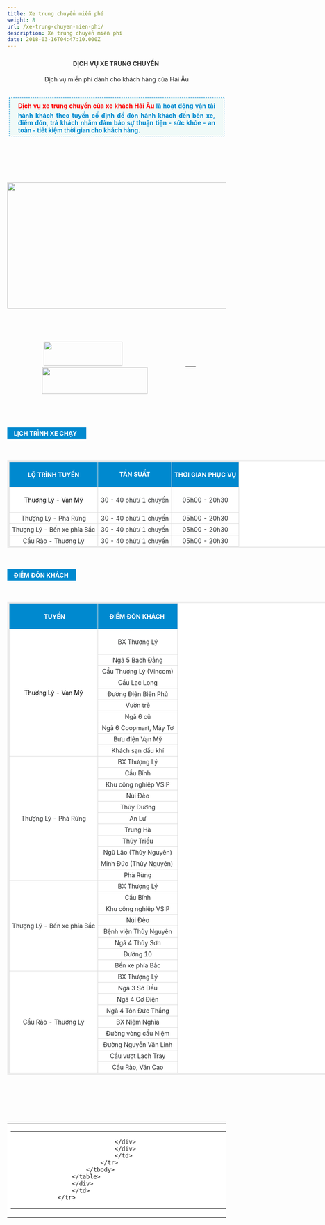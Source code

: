 ```yaml
---
title: Xe trung chuyển miễn phí
weight: 8
url: /xe-trung-chuyen-mien-phi/
description: Xe trung chuyển miễn phí
date: 2018-03-16T04:47:10.000Z
---
```

<div class="description">
                    	   <h3 class="catItemTitle" style="line-height: 17.6px; color: rgb(51, 51, 51); margin-top: 0px; margin-bottom: 0px; font-size: 16px; background: transparent; border: 0px; outline: 0px; vertical-align: baseline; margin-right: 0px; padding: 10px 0px 4px; text-align: center;"><span style="font-size:14px;"><b>DỊCH VỤ XE TRUNG CHUYỂN&nbsp;</b></span></h3>

<p style="text-align: center;"><span style="font-size:14px;">Dịch vụ miễn phí dành cho khách hàng của Hải Âu</span></p>

<div id="itemListLeading" style="border: 0px; outline: 0px; vertical-align: baseline; background: transparent; margin: 0px; padding: 0px;">
<div class="itemContainer itemContainerLast" style="border: 0px; outline: 0px; vertical-align: baseline; background: transparent; margin: 0px; padding: 0px; float: left;">
<div class="catItemView groupLeading" style="border: 0px; outline: 0px; vertical-align: baseline; background: transparent; margin: 0px; padding: 4px;">
<div class="catItemHeader" style="border: 0px; outline: 0px; vertical-align: baseline; background: transparent; margin: 0px; padding: 0px;">
<div class="itemHeader" style="border: 0px; outline: 0px; vertical-align: baseline; background-image: initial; background-position: initial; background-size: initial; background-repeat: initial; background-attachment: initial; background-origin: initial; background-clip: initial; margin: 0px; padding: 0px;">
<p style="margin-top: 16px; margin-bottom: 20px; padding: 5px 20px; border: 1px dashed rgb(0, 137, 207); background: none 0px 0px repeat scroll rgb(240, 250, 248); text-align: justify;"><span style="font-size:14px;"><span style="outline: 0px; line-height: 26px; color: rgb(255, 0, 0); font-weight: 700;">Dịch vụ xe trung chuyển của xe khách Hải Âu</span><span style="color: rgb(0, 137, 207); font-weight: 700; text-align: justify; background-color: rgb(240, 250, 248);">&nbsp;là&nbsp;hoạt động vận tải hành khách theo tuyến cố định để đón hành khách đến bến xe, điểm đón, trả khách nhằm đảm bảo sự thuận tiện - sức khỏe - an toàn - tiết kiệm thời gian cho khách hàng.</span></span></p>
</div>
</div>
</div>
</div>
</div>

<div style="background-color: transparent; text-align: center;">&nbsp;</div>

<div style="background-color: transparent; text-align: center;">&nbsp;</div>

<div style="background-color: transparent; text-align: center;">&nbsp;</div>

<div style="background-color: transparent; text-align: center; margin-left: 120px;"><span style="font-size:14px;">&nbsp; &nbsp; &nbsp; &nbsp; &nbsp; &nbsp; &nbsp; &nbsp; &nbsp; &nbsp; &nbsp;&nbsp;</span></div>

<p style="text-align:center"><img alt="" height="290" src="/pictures/picfullsizes/2018/01/03/bus%20HA(3).jpg" width="585"></p>

<p style="margin-left: 80px;"><span style="font-size:14px;">&nbsp;&nbsp;</span></p>

<div contenteditable="false" tabindex="-1">&nbsp;</div>

<p style="margin-left: 80px;"><span style="font-size:14px;">&nbsp;<img alt="" height="56" src="/pictures/picfullsizes/2018/01/06/ddt%20trung%20chuy%E1%BB%83n.png" width="181">&nbsp; &nbsp; &nbsp; &nbsp; &nbsp; &nbsp; &nbsp; &nbsp; &nbsp; &nbsp; &nbsp; &nbsp; &nbsp; &nbsp; &nbsp; &nbsp; &nbsp; &nbsp; &nbsp;<a href="https://www.facebook.com/xekhachviphaiau/"> &nbsp; &nbsp; &nbsp;<img alt="" height="61" src="/pictures/picfullsizes/2018/01/03/facebook(5).png" width="243"></a></span></p>

<p>&nbsp;</p>

<p>&nbsp;</p>

<div style="font-size: 16px; text-align: center; background: rgb(0, 137, 207); padding: 5px 15px; margin: 15px 0px; color: rgb(255, 255, 255); display: table;"><span style="font-size:14px;"><span style="font-weight: bolder;">LỊCH TRÌNH XE CHẠY&nbsp;&nbsp;</span><span style="text-align: start;">​</span></span></div>

<p style="text-align: justify;"><span style="font-size:14px;"><span style="color: rgb(0, 137, 207); text-align: center;">&nbsp;&nbsp;</span><span style="background-color: transparent; color: rgb(0, 137, 207); text-align: center;">&nbsp; &nbsp; &nbsp; &nbsp; &nbsp; &nbsp; &nbsp; &nbsp; &nbsp; &nbsp; &nbsp; &nbsp; &nbsp; &nbsp; &nbsp; &nbsp; &nbsp; &nbsp; &nbsp; &nbsp; &nbsp; &nbsp; &nbsp; &nbsp; &nbsp; &nbsp; &nbsp; &nbsp; &nbsp; &nbsp; &nbsp;</span><span style="background-color: transparent;">&nbsp; &nbsp; &nbsp; &nbsp;</span><span style="text-align: start;">&nbsp; &nbsp; &nbsp; &nbsp;</span><span style="text-align: start; background-color: transparent; color: rgb(0, 137, 207); font-weight: 700;">&nbsp; &nbsp; &nbsp; &nbsp; &nbsp; &nbsp; &nbsp; &nbsp; &nbsp; &nbsp; &nbsp; &nbsp; &nbsp; &nbsp; &nbsp; &nbsp; &nbsp; &nbsp; &nbsp; &nbsp; &nbsp;</span></span></p>

<div style="text-align: justify;">
<div style="background-color: transparent;">
<div style="text-align: start; background-color: transparent;">
<table style="background-color: rgb(255, 255, 255); width: 1110px; color: rgb(41, 43, 44); border: 4px solid rgb(236, 236, 236);">
	<tbody>
		<tr style="background: rgb(0, 137, 207); color: rgb(255, 255, 255);">
			<td style="padding: 4px 6px; border: 1px solid rgb(221, 221, 221); font-weight: bold; text-transform: uppercase; text-align: center;">
			<p><span style="font-size:14px;">LỘ TRÌNH TUYẾN</span></p>
			</td>
			<td style="padding: 4px 6px; border: 1px solid rgb(221, 221, 221); font-weight: bold; text-align: center;"><span style="font-size:14px;"><span style="line-height: 24px;">TẦN SUẤT</span></span></td>
			<td style="padding: 4px 6px; border: 1px solid rgb(221, 221, 221); font-weight: bold; text-align: center;"><span style="font-size:14px;">THỜI GIAN PHỤC VỤ</span></td>
		</tr>
		<tr>
			<td style="padding: 4px 6px; border: 1px solid rgb(221, 221, 221); text-align: center;"><span style="font-size:14px;"><font color="#000000">Thượng Lý - Vạn Mỹ</font></span></td>
			<td style="padding: 4px 6px; border: 1px solid rgb(221, 221, 221); text-align: center;">
			<p><span style="font-size:14px;">30 - 40 phút/ 1 chuyến</span></p>
			</td>
			<td style="padding: 4px 6px; border: 1px solid rgb(221, 221, 221); text-align: center;"><span style="font-size:14px;">05h00 - 20h30</span></td>
		</tr>
		<tr>
			<td style="padding: 4px 6px; border: 1px solid rgb(221, 221, 221); text-align: center;"><span style="font-size:14px;">Thượng Lý - Phà Rừng</span></td>
			<td style="padding: 4px 6px; border: 1px solid rgb(221, 221, 221); text-align: center;"><span style="font-size:14px;">30 - 40 phút/ 1 chuyến</span></td>
			<td style="padding: 4px 6px; border: 1px solid rgb(221, 221, 221); text-align: center;"><span style="font-size:14px;">05h00 - 20h30</span></td>
		</tr>
		<tr>
			<td style="padding: 4px 6px; border: 1px solid rgb(221, 221, 221); text-align: center;"><span style="font-size:14px;">Thượng Lý - Bến xe phía Bắc</span></td>
			<td style="padding: 4px 6px; border: 1px solid rgb(221, 221, 221); text-align: center;"><span style="font-size:14px;">30 - 40 phút/ 1 chuyến</span></td>
			<td style="padding: 4px 6px; border: 1px solid rgb(221, 221, 221); text-align: center;"><span style="font-size:14px;">05h00 - 20h30</span></td>
		</tr>
		<tr>
			<td style="padding: 4px 6px; border: 1px solid rgb(221, 221, 221); text-align: center;"><span style="font-size:14px;">Cầu Rào - Thượng Lý</span></td>
			<td style="padding: 4px 6px; border: 1px solid rgb(221, 221, 221); text-align: center;"><span style="font-size:14px;">30 - 40 phút/ 1 chuyến</span></td>
			<td style="padding: 4px 6px; border: 1px solid rgb(221, 221, 221); text-align: center;"><span style="font-size:14px;">05h00 - 20h30</span></td>
		</tr>
	</tbody>
</table>

<p>&nbsp;</p>

<div style="font-size: 16px; text-align: center; background: rgb(0, 137, 207); padding: 5px 15px; margin: 15px 0px; color: rgb(255, 255, 255); display: table;"><span style="font-size:14px;"><span style="font-weight: bolder;">ĐIỂM ĐÓN KHÁCH&nbsp;</span><span style="text-align: start;">​</span></span></div>

<p style="text-align: center;"><span style="font-size:14px;"><span style="text-align: start; background-color: transparent; color: rgb(0, 137, 207); font-weight: 700;">&nbsp; &nbsp; &nbsp; &nbsp; &nbsp; &nbsp; &nbsp; &nbsp; &nbsp; &nbsp; &nbsp; &nbsp;</span></span></p>

<div style="text-align: justify;">
<div style="background-color: transparent;">
<div style="text-align: start; background-color: transparent;">
<div style="text-align: justify;">
<div style="background-color: transparent;">
<div style="text-align: start; background-color: transparent;">
<table style="background-color: rgb(255, 255, 255); width: 1110px; color: rgb(41, 43, 44); border: 4px solid rgb(236, 236, 236);">
	<tbody>
		<tr style="background: rgb(0, 137, 207); color: rgb(255, 255, 255);">
			<td style="padding: 4px 6px; border: 1px solid rgb(221, 221, 221); font-weight: bold; text-transform: uppercase; text-align: center;">
			<p><span style="font-size:14px;">&nbsp;TUYẾN</span></p>
			</td>
			<td style="padding: 4px 6px; border: 1px solid rgb(221, 221, 221); font-weight: bold; text-align: center;"><span style="font-size:14px;">ĐIỂM ĐÓN KHÁCH&nbsp;</span></td>
		</tr>
		<tr>
			<td rowspan="10" style="padding: 4px 6px; border: 1px solid rgb(221, 221, 221); text-align: center;"><span style="font-size:14px;"><font color="#000000">Thượng Lý - Vạn Mỹ</font></span></td>
			<td style="padding: 4px 6px; border: 1px solid rgb(221, 221, 221); text-align: center;">
			<p><span style="font-size:14px;">BX Thượng Lý</span></p>
			</td>
		</tr>
		<tr>
			<td style="padding: 4px 6px; border: 1px solid rgb(221, 221, 221); text-align: center;"><span style="font-size:14px;">Ngã 5 Bạch Đằng</span></td>
		</tr>
		<tr>
			<td style="padding: 4px 6px; border: 1px solid rgb(221, 221, 221); text-align: center;"><span style="font-size:14px;">Cầu Thượng Lý (Vincom)</span></td>
		</tr>
		<tr>
			<td style="padding: 4px 6px; border: 1px solid rgb(221, 221, 221); text-align: center;"><span style="font-size:14px;">Cầu Lạc Long</span></td>
		</tr>
		<tr>
			<td style="padding: 4px 6px; border: 1px solid rgb(221, 221, 221); text-align: center;"><span style="font-size:14px;">Đường Điện Biên Phủ</span></td>
		</tr>
		<tr>
			<td style="padding: 4px 6px; border: 1px solid rgb(221, 221, 221); text-align: center;"><span style="font-size:14px;">Vườn trẻ</span></td>
		</tr>
		<tr>
			<td style="padding: 4px 6px; border: 1px solid rgb(221, 221, 221); text-align: center;"><span style="font-size:14px;">Ngã 6 cũ</span></td>
		</tr>
		<tr>
			<td style="padding: 4px 6px; border: 1px solid rgb(221, 221, 221); text-align: center;"><span style="font-size:14px;">Ngã 6 Coopmart, Máy Tơ</span></td>
		</tr>
		<tr>
			<td style="padding: 4px 6px; border: 1px solid rgb(221, 221, 221); text-align: center;"><span style="font-size:14px;">Bưu điện Vạn Mỹ</span></td>
		</tr>
		<tr>
			<td style="padding: 4px 6px; border: 1px solid rgb(221, 221, 221); text-align: center;"><span style="font-size:14px;">Khách sạn dầu khí</span></td>
		</tr>
		<tr>
			<td rowspan="11" style="padding: 4px 6px; border: 1px solid rgb(221, 221, 221); text-align: center;"><span style="font-size:14px;">Thượng Lý - Phà Rừng</span></td>
			<td style="padding: 4px 6px; border: 1px solid rgb(221, 221, 221); text-align: center;"><span style="font-size:14px;">BX Thượng Lý</span></td>
		</tr>
		<tr>
			<td style="padding: 4px 6px; border: 1px solid rgb(221, 221, 221); text-align: center;"><span style="font-size:14px;">Cầu Bính</span></td>
		</tr>
		<tr>
			<td style="padding: 4px 6px; border: 1px solid rgb(221, 221, 221); text-align: center;"><span style="font-size:14px;">Khu công nghiệp VSIP</span></td>
		</tr>
		<tr>
			<td style="padding: 4px 6px; border: 1px solid rgb(221, 221, 221); text-align: center;"><span style="font-size:14px;">Núi Đèo</span></td>
		</tr>
		<tr>
			<td style="padding: 4px 6px; border: 1px solid rgb(221, 221, 221); text-align: center;"><span style="font-size:14px;">Thủy Đường</span></td>
		</tr>
		<tr>
			<td style="padding: 4px 6px; border: 1px solid rgb(221, 221, 221); text-align: center;"><span style="font-size:14px;">An Lư</span></td>
		</tr>
		<tr>
			<td style="padding: 4px 6px; border: 1px solid rgb(221, 221, 221); text-align: center;"><span style="font-size:14px;">Trung Hà</span></td>
		</tr>
		<tr>
			<td style="padding: 4px 6px; border: 1px solid rgb(221, 221, 221); text-align: center;"><span style="font-size:14px;">Thủy Triều</span></td>
		</tr>
		<tr>
			<td style="padding: 4px 6px; border: 1px solid rgb(221, 221, 221); text-align: center;"><span style="font-size:14px;">Ngũ Lão (Thủy Nguyên)</span></td>
		</tr>
		<tr>
			<td style="padding: 4px 6px; border: 1px solid rgb(221, 221, 221); text-align: center;"><span style="font-size:14px;">Minh Đức (Thủy Nguyên)&nbsp;</span></td>
		</tr>
		<tr>
			<td style="padding: 4px 6px; border: 1px solid rgb(221, 221, 221); text-align: center;"><span style="font-size:14px;">Phà Rừng</span></td>
		</tr>
		<tr>
			<td rowspan="8" style="padding: 4px 6px; border: 1px solid rgb(221, 221, 221); text-align: center;"><span style="font-size:14px;"><span style="color: rgb(41, 43, 44); text-align: center;">Thượng Lý - Bến xe phía Bắc</span></span></td>
			<td style="padding: 4px 6px; border: 1px solid rgb(221, 221, 221); text-align: center;"><span style="font-size:14px;"><span style="color: rgb(41, 43, 44); text-align: center;">BX Thượng Lý</span></span></td>
		</tr>
		<tr>
			<td style="padding: 4px 6px; border: 1px solid rgb(221, 221, 221); text-align: center;"><span style="font-size:14px;"><span style="color: rgb(41, 43, 44); text-align: center;">Cầu Bính</span></span></td>
		</tr>
		<tr>
			<td style="padding: 4px 6px; border: 1px solid rgb(221, 221, 221); text-align: center;"><span style="font-size:14px;"><span style="color: rgb(41, 43, 44); text-align: center;">Khu công nghiệp VSIP</span></span></td>
		</tr>
		<tr>
			<td style="padding: 4px 6px; border: 1px solid rgb(221, 221, 221); text-align: center;"><span style="font-size:14px;"><span style="color: rgb(41, 43, 44); text-align: center;">Núi Đèo</span></span></td>
		</tr>
		<tr>
			<td style="padding: 4px 6px; border: 1px solid rgb(221, 221, 221); text-align: center;"><span style="font-size:14px;"><span style="color: rgb(41, 43, 44); text-align: center;">Bệnh viện Thủy Nguyên</span></span></td>
		</tr>
		<tr>
			<td style="padding: 4px 6px; border: 1px solid rgb(221, 221, 221); text-align: center;"><span style="font-size:14px;"><span style="color: rgb(41, 43, 44); text-align: center;">Ngã 4 Thủy Sơn</span></span></td>
		</tr>
		<tr>
			<td style="padding: 4px 6px; border: 1px solid rgb(221, 221, 221); text-align: center;"><span style="font-size:14px;"><span style="color: rgb(41, 43, 44); text-align: center;">Đường 10</span></span></td>
		</tr>
		<tr>
			<td style="padding: 4px 6px; border: 1px solid rgb(221, 221, 221); text-align: center;"><span style="font-size:14px;"><span style="color: rgb(41, 43, 44); text-align: center;">Bến xe phía Bắc</span></span></td>
		</tr>
		<tr>
			<td rowspan="10" style="padding: 4px 6px; border: 1px solid rgb(221, 221, 221); text-align: center;"><span style="font-size:14px;">Cầu Rào - Thượng Lý</span></td>
			<td style="padding: 4px 6px; border: 1px solid rgb(221, 221, 221); text-align: center;"><span style="font-size:14px;">BX Thượng Lý</span></td>
		</tr>
		<tr>
			<td style="padding: 4px 6px; border: 1px solid rgb(221, 221, 221); text-align: center;"><span style="font-size:14px;">Ngã 3 Sở Dầu</span></td>
		</tr>
		<tr>
			<td style="padding: 4px 6px; border: 1px solid rgb(221, 221, 221); text-align: center;"><span style="font-size:14px;">Ngã 4 Cơ Điện</span></td>
		</tr>
		<tr>
			<td style="padding: 4px 6px; border: 1px solid rgb(221, 221, 221); text-align: center;"><span style="font-size:14px;">Ngã 4 Tôn Đức Thắng</span></td>
		</tr>
		<tr>
			<td style="padding: 4px 6px; border: 1px solid rgb(221, 221, 221); text-align: center;"><span style="font-size:14px;">BX Niệm Nghĩa</span></td>
		</tr>
		<tr>
			<td style="padding: 4px 6px; border: 1px solid rgb(221, 221, 221); text-align: center;"><span style="font-size:14px;">Đường vòng cầu Niệm</span></td>
		</tr>
		<tr>
			<td style="padding: 4px 6px; border: 1px solid rgb(221, 221, 221); text-align: center;"><span style="font-size:14px;">Đường Nguyễn Văn Linh</span></td>
		</tr>
		<tr>
			<td style="padding: 4px 6px; border: 1px solid rgb(221, 221, 221); text-align: center;"><span style="font-size:14px;">Cầu vượt Lạch Tray</span></td>
		</tr>
		<tr>
			<td style="padding: 4px 6px; border: 1px solid rgb(221, 221, 221); text-align: center;"><span style="font-size:14px;">Cầu Rào, Văn Cao</span></td>
		</tr>
	</tbody>
</table>

<p>&nbsp;</p>

<p><span style="font-size:14px;"><span style="color: rgb(0, 137, 207);">&nbsp;&nbsp;</span><span style="background-color: transparent; color: rgb(0, 137, 207);">&nbsp; &nbsp; &nbsp; &nbsp; &nbsp; &nbsp; &nbsp; &nbsp; &nbsp; &nbsp; &nbsp; &nbsp; &nbsp; &nbsp; &nbsp; &nbsp; &nbsp; &nbsp; &nbsp; &nbsp; &nbsp; &nbsp; &nbsp; &nbsp; &nbsp; &nbsp; &nbsp; &nbsp; &nbsp; &nbsp; &nbsp;</span><span style="background-color: transparent;">&nbsp; &nbsp; &nbsp; &nbsp;</span><span style="text-align: start;">&nbsp; &nbsp; &nbsp; &nbsp;</span><span style="text-align: start; background-color: transparent; color: rgb(0, 137, 207); font-weight: 700;">&nbsp; &nbsp;<br>
&nbsp;</span></span></p>
</div>
</div>
</div>
</div>
</div>
</div>
</div>
</div>
</div>

<table align="left" cellpadding="0" cellspacing="0" style="background-color: rgb(255, 255, 255); text-align: justify;">
	<tbody>
		<tr>
			<td width="79">
			<div style="background-color: transparent;">
			<table align="left" cellpadding="0" cellspacing="0">
				<tbody>
					<tr>
						<td height="7" width="46">
						<p style="margin-left: 80px;">&nbsp;</p>
						</td>
						<td width="227">
						<div class="container" style="width: 1140px; position: relative; max-width: 100%; ">
						<div class="ict detail">
						
					</div>
					</div>
					</td>
				</tr>
			</tbody>
		</table>
		</div>
		</td>
	</tr>
</tbody>

</table>

</div>
